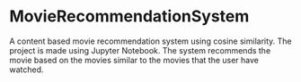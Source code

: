 # MovieRecommendationSystem
A content based movie recommendation system using cosine similarity. The project is made using Jupyter Notebook.  The system recommends the movie based on the movies similar to the movies that the user have watched.
